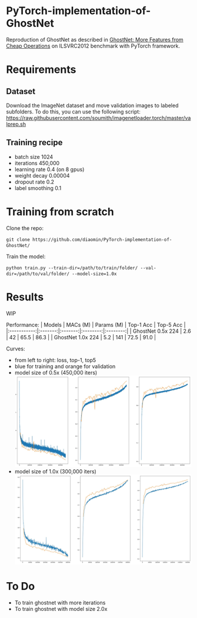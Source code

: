 # PyTorch-implementation-of-GhostNet
Reproduction of GhostNet as described in [GhostNet: More Features from Cheap Operations](https://arxiv.org/abs/1911.11907) on ILSVRC2012 benchmark with PyTorch framework.

# Requirements

## Dataset
Download the ImageNet dataset and move validation images to labeled subfolders. To do this, you can use the following script: https://raw.githubusercontent.com/soumith/imagenetloader.torch/master/valprep.sh

## Training recipe
* batch size 1024
* iterations 450,000
* learning rate 0.4 (on 8 gpus)
* weight decay 0.00004
* dropout rate 0.2 
* label smoothing 0.1 

# Training from scratch
Clone the repo:
```
git clone https://github.com/diaomin/PyTorch-implementation-of-GhostNet/
```
Train the model:
```
python train.py --train-dir=/path/to/train/folder/ --val-dir=/path/to/val/folder/ --model-size=1.0x
```

# Results
WIP

Performance:
| Models | MACs (M) | Params (M) | Top-1 Acc | Top-5 Acc |
|:-----------:|:-------:|:-------:|:--------:|:--------:|
| GhostNet 0.5x 224 | 2.6 |  42 | 65.5 | 86.3 |
| GhostNet 1.0x 224 | 5.2 | 141 | 72.5 | 91.0 |

Curves:
* from left to right: loss, top-1, top5
* blue for training and orange for validation
* model size of 0.5x (450,000 iters)
![training curves](https://github.com/diaomin/PyTorch-implementation-of-GhostNet/blob/master/training%20curves_0.5x.jpg)
* model size of 1.0x (300,000 iters)
![training curves](https://github.com/diaomin/PyTorch-implementation-of-GhostNet/blob/master/training%20curves_1.0x.jpg)

# To Do
* To train ghostnet with more iterations
* To train ghostnet with model size 2.0x


